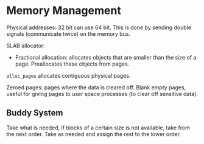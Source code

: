 # Memory Management

Physical addresses: 32 bit can use 64 bit. This is done by sending double signals (communicate twice) on the memory bus.

SLAB allocator:
- Fractional allocation: allocates objects that are smaller than the size of a page. Preallocates these objects from pages.

`alloc_pages` allocates contiguous physical pages.

Zeroed pages: pages where the data is cleared off. Blank empty pages, useful for giving pages to user space processes (to clear off sensitive data).

## Buddy System
Take what is needed, if blocks of a certain size is not available, take from the next order. Take as needed and assign the rest to the lower order. 
